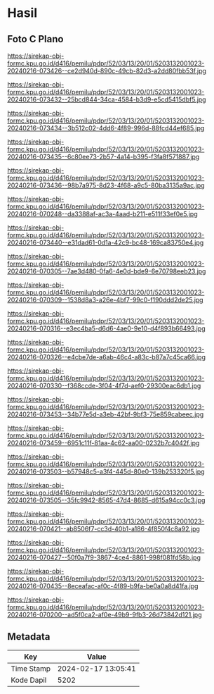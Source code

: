 # Hasil

## Foto C Plano

https://sirekap-obj-formc.kpu.go.id/d416/pemilu/pdpr/52/03/13/20/01/5203132001023-20240216-073426--ce2d940d-890c-49cb-82d3-a2dd80fbb53f.jpg

https://sirekap-obj-formc.kpu.go.id/d416/pemilu/pdpr/52/03/13/20/01/5203132001023-20240216-073432--25bcd844-34ca-4584-b3d9-e5cd5415dbf5.jpg

https://sirekap-obj-formc.kpu.go.id/d416/pemilu/pdpr/52/03/13/20/01/5203132001023-20240216-073434--3b512c02-4dd6-4f89-996d-88fcd44ef685.jpg

https://sirekap-obj-formc.kpu.go.id/d416/pemilu/pdpr/52/03/13/20/01/5203132001023-20240216-073435--6c80ee73-2b57-4a14-b395-f3fa8f571887.jpg

https://sirekap-obj-formc.kpu.go.id/d416/pemilu/pdpr/52/03/13/20/01/5203132001023-20240216-073436--98b7a975-8d23-4f68-a9c5-80ba3135a9ac.jpg

https://sirekap-obj-formc.kpu.go.id/d416/pemilu/pdpr/52/03/13/20/01/5203132001023-20240216-070248--da3388af-ac3a-4aad-b211-e511f33ef0e5.jpg

https://sirekap-obj-formc.kpu.go.id/d416/pemilu/pdpr/52/03/13/20/01/5203132001023-20240216-073440--e31dad61-0d1a-42c9-bc48-169ca83750e4.jpg

https://sirekap-obj-formc.kpu.go.id/d416/pemilu/pdpr/52/03/13/20/01/5203132001023-20240216-070305--7ae3d480-0fa6-4e0d-bde9-6e70798eeb23.jpg

https://sirekap-obj-formc.kpu.go.id/d416/pemilu/pdpr/52/03/13/20/01/5203132001023-20240216-070309--1538d8a3-a26e-4bf7-99c0-f190ddd2de25.jpg

https://sirekap-obj-formc.kpu.go.id/d416/pemilu/pdpr/52/03/13/20/01/5203132001023-20240216-070316--e3ec4ba5-d6d6-4ae0-9e10-d4f893b66493.jpg

https://sirekap-obj-formc.kpu.go.id/d416/pemilu/pdpr/52/03/13/20/01/5203132001023-20240216-070326--e4cbe7de-a6ab-46c4-a83c-b87a7c45ca66.jpg

https://sirekap-obj-formc.kpu.go.id/d416/pemilu/pdpr/52/03/13/20/01/5203132001023-20240216-070330--f368ccde-3f04-4f7d-aef0-29300eac6db1.jpg

https://sirekap-obj-formc.kpu.go.id/d416/pemilu/pdpr/52/03/13/20/01/5203132001023-20240216-073453--34b77e5d-a3eb-42bf-9bf3-75e859cabeec.jpg

https://sirekap-obj-formc.kpu.go.id/d416/pemilu/pdpr/52/03/13/20/01/5203132001023-20240216-073459--6951c11f-81aa-4c62-aa00-0232b7c4042f.jpg

https://sirekap-obj-formc.kpu.go.id/d416/pemilu/pdpr/52/03/13/20/01/5203132001023-20240216-073503--b57948c5-a3f4-445d-80e0-139b253320f5.jpg

https://sirekap-obj-formc.kpu.go.id/d416/pemilu/pdpr/52/03/13/20/01/5203132001023-20240216-073505--35fc9942-8565-47d4-8685-d615a94cc0c3.jpg

https://sirekap-obj-formc.kpu.go.id/d416/pemilu/pdpr/52/03/13/20/01/5203132001023-20240216-070421--ab8506f7-cc3d-40b1-a186-4f850f4c8a92.jpg

https://sirekap-obj-formc.kpu.go.id/d416/pemilu/pdpr/52/03/13/20/01/5203132001023-20240216-070427--50f0a7f9-3867-4ce4-8861-998f081fd58b.jpg

https://sirekap-obj-formc.kpu.go.id/d416/pemilu/pdpr/52/03/13/20/01/5203132001023-20240216-070435--8eceafac-af0c-4f89-b9fa-be0a0a8d41fa.jpg

https://sirekap-obj-formc.kpu.go.id/d416/pemilu/pdpr/52/03/13/20/01/5203132001023-20240216-070200--ad5f0ca2-af0e-49b9-9fb3-26d73842d121.jpg


## Metadata

| Key        | Value               |
| ---------- | ------------------- |
| Time Stamp | 2024-02-17 13:05:41 |
| Kode Dapil | 5202                |



